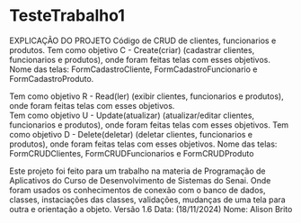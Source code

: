 # TesteTrabalho1
EXPLICAÇÃO DO PROJETO
Código de CRUD de clientes, funcionarios e produtos. 
Tem como objetivo C - Create(criar) (cadastrar clientes, funcionarios e produtos), onde foram feitas telas com esses objetivos.
Nome das telas: FormCadastroCliente, FormCadastroFuncionario e FormCadastroProduto.

Tem como objetivo R - Read(ler) (exibir clientes, funcionarios e produtos), onde foram feitas telas com esses objetivos.  
Tem como objetivo U - Update(atualizar) (atualizar/editar clientes, funcionarios e produtos), onde foram feitas telas com esses objetivos. 
Tem como objetivo D - Delete(deletar) (deletar clientes, funcionarios e produtos), onde foram feitas telas com esses objetivos. 
Nome das telas: FormCRUDClientes, FormCRUDFuncionarios e FormCRUDProduto

Este projeto foi feito para um trabalho na materia de Programação de Aplicativos do Curso de Desenvolvimento de Sistemas do Senai. 
Onde foram usados os conhecimentos de conexão com o banco de dados, classes, instaciações das classes, validações, mudanças de uma tela para outra e orientação a objeto.
Versão 1.6 Data: (18/11/2024)
Nome: Alison Brito 
